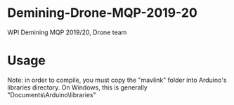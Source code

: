 # Demining-Drone-MQP-2019-20
WPI Demining MQP 2019/20, Drone team

# Usage
Note: in order to compile, you must copy the "mavlink" folder into Arduino's libraries directory.  On Windows, this is generally "Documents\Arduino\libraries"
